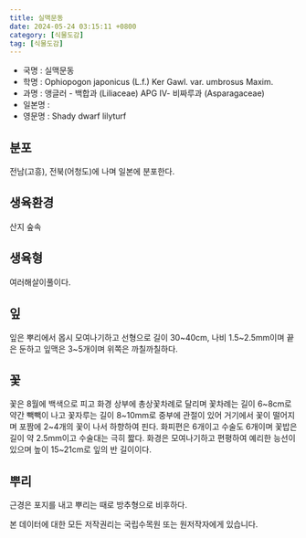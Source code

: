 ```yaml
---
title: 실맥문동
date: 2024-05-24 03:15:11 +0800
category: [식물도감]
tag: [식물도감]
---
```




- 국명 : 실맥문동
- 학명 : Ophiopogon japonicus (L.f.) Ker Gawl. var. umbrosus Maxim.
- 과명 : 앵글러 - 백합과 (Liliaceae) APG Ⅳ- 비짜루과 (Asparagaceae)
- 일본명 : 
- 영문명 : Shady dwarf lilyturf


## 분포
전남(고흥), 전북(어청도)에 나며 일본에 분포한다.
## 생육환경
산지 숲속
## 생육형
여러해살이풀이다.
## 잎
잎은 뿌리에서 몹시 모여나기하고 선형으로 길이 30~40cm, 나비 1.5~2.5mm이며 끝은 둔하고 잎맥은 3~5개이며 위쪽은 까칠까칠하다.
## 꽃
꽃은 8월에 백색으로 피고 화경 상부에 총상꽃차례로 달리며 꽃차례는 길이 6~8cm로 약간 빽빽이 나고 꽃자루는 길이 8~10mm로 중부에 관절이 있어 거기에서 꽃이 떨어지며 포짬에 2~4개의 꽃이 나서 하향하여 핀다. 화피편은 6개이고 수술도 6개이며 꽃밥은 길이 약 2.5mm이고 수술대는 극히 짧다. 화경은 모여나기하고 편평하여 예리한 능선이 있으며 높이 15~21cm로 잎의 반 길이이다.
## 뿌리
근경은 포지를 내고 뿌리는 때로 방추형으로 비후하다.






본 데이터에 대한 모든 저작권리는 국립수목원 또는 원저작자에게 있습니다.
